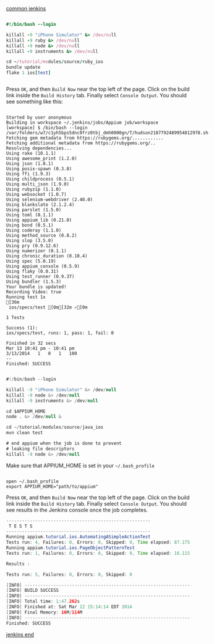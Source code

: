 [common jenkins](/common/jenkins.md)

<ruby>

```ruby
#!/bin/bash --login

killall -9 "iPhone Simulator" &> /dev/null
killall -9 ruby &> /dev/null
killall -9 node &> /dev/null
killall -9 instruments &> /dev/null

cd ~/tutorial/modules/source/ruby_ios
bundle update
flake 1 ios[test]
```

Press `OK`, and then `Build Now` near the top left of the page. Click on the
build link inside the `Build History` tab. Finally select `Console Output`.
You should see something like this:

```
Started by user anonymous
Building in workspace ~/.jenkins/jobs/Appium job/workspace
[workspace] $ /bin/bash --login /var/folders/w7/c1yh5bps5dnc0frz0tbj_dmh0000gn/T/hudson2187792489954812978.sh
Fetching gem metadata from https://rubygems.org/............
Fetching additional metadata from https://rubygems.org/..
Resolving dependencies...
Using rake (10.1.1)
Using awesome_print (1.2.0)
Using json (1.8.1)
Using posix-spawn (0.3.8)
Using ffi (1.9.3)
Using childprocess (0.5.1)
Using multi_json (1.9.0)
Using rubyzip (1.1.0)
Using websocket (1.0.7)
Using selenium-webdriver (2.40.0)
Using blankslate (2.1.2.4)
Using parslet (1.5.0)
Using toml (0.1.1)
Using appium_lib (0.21.0)
Using bond (0.5.1)
Using coderay (1.1.0)
Using method_source (0.8.2)
Using slop (3.5.0)
Using pry (0.9.12.6)
Using numerizer (0.1.1)
Using chronic_duration (0.10.4)
Using spec (5.0.19)
Using appium_console (0.5.9)
Using flaky (0.0.31)
Using test_runner (0.9.37)
Using bundler (1.5.3)
Your bundle is updated!
Recording Video: true
Running test 1x
[36m
 ios/specs/test [0m[32m ✓[0m

1 Tests

Success (1):
ios/specs/test, runs: 1, pass: 1, fail: 0

Finished in 32 secs
Mar 13 10:41 pm - 10:41 pm
3/13/2014	1	0	1	100
--
Finished: SUCCESS
```

</ruby>

<java>

```java
#!/bin/bash --login

killall -9 "iPhone Simulator" &> /dev/null
killall -9 node &> /dev/null
killall -9 instruments &> /dev/null

cd $APPIUM_HOME
node . &> /dev/null &

cd ~/tutorial/modules/source/java_ios
mvn clean test

# end appium when the job is done to prevent
# leaking file descriptors
killall -9 node &> /dev/null
```

Make sure that APPIUM_HOME is set in your `~/.bash_profile`

<code>
open ~/.bash_profile
export APPIUM_HOME="path/to/appium"
</code>

Press `OK`, and then `Build Now` near the top left of the page. Click on the
build link inside the `Build History` tab. Finally select `Console Output`.
You should see results in the Jenkins console once the job completes.

```java
-------------------------------------------------------
 T E S T S
-------------------------------------------------------
Running appium.tutorial.ios.AutomatingASimpleActionTest
Tests run: 4, Failures: 0, Errors: 0, Skipped: 0, Time elapsed: 87.175 sec - in appium.tutorial.ios.AutomatingASimpleActionTest
Running appium.tutorial.ios.PageObjectPatternTest
Tests run: 1, Failures: 0, Errors: 0, Skipped: 0, Time elapsed: 16.115 sec - in appium.tutorial.ios.PageObjectPatternTest

Results :

Tests run: 5, Failures: 0, Errors: 0, Skipped: 0

[INFO] ------------------------------------------------------------------------
[INFO] BUILD SUCCESS
[INFO] ------------------------------------------------------------------------
[INFO] Total time: 1:47.262s
[INFO] Finished at: Sat Mar 22 15:14:14 EDT 2014
[INFO] Final Memory: 16M/114M
[INFO] ------------------------------------------------------------------------
Finished: SUCCESS
```

</java>

[jenkins end](/common/jenkins_end.md)